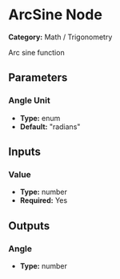 
# ArcSine Node

**Category:** Math / Trigonometry

Arc sine function

## Parameters


### Angle Unit
- **Type:** enum
- **Default:** "radians"





## Inputs


### Value
- **Type:** number
- **Required:** Yes



## Outputs


### Angle
- **Type:** number




